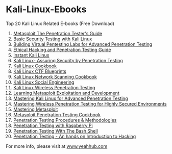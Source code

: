 # Kali-Linux-Ebooks
Top 20 Kali Linux Related E-books (Free Download)

1.  <a href="https://mega.nz/#!2GhlHKQL!iBruGj-tYpNnAsGYfDTcjbWHb1i5XIfF1GcIjaReXBc">Metasploit The Penetration Tester's Guide</a>
2.  <a href="https://mega.nz/#!DG5BUKaS!4vHTKN6t3cvjhvx4lfNXLJc2wOU8_wfVt5rhDZcpM5s">Basic Security Testing with Kali Linux</a>
3.  <a href="https://mega.nz/#!zboliIpD!XEj0wJL8UT-BnVPOsuq0XOFbK2PYcu6IAmSgYUcTbFM">Building Virtual Pentesting Labs for Advanced Penetration Testing</a>
4.  <a href="https://mega.nz/#!mDpFAIKJ!v8FJZMbiayYKlpFO9tHF-arWEY458rHrb_FdQC_r3Zs">Ethical Hacking and Penetration Testing Guide</a>
5.  <a href="https://mega.nz/#!qfhVRY6a!0x3iSKlNy7t3r9g56-FWqCx3zMXwHSrPCj5jK30pJs4">Instant Kali Linux</a>
6.  <a href="https://mega.nz/#!fSoTXSJD!tmObQQ5avOcUH1jTMNaw0FxUNtOrsHRvA17J_sxh74A">Kali Linux- Assuring Security by Penetration Testing</a>
7.  <a href="https://mega.nz/#!PTohFYAA!4FhCXvSaxLPYO_Rh0Lxefhkn3I3Tuc_d3g26MRkzHwk">Kali Linux Cookbook</a>
8.  <a href="https://mega.nz/#!qOxnXSyS!PHiWkzX_Gz7wa9Eu8s-3Vbc0BO0oCKPOO6wr35NKd-4">Kali Linux CTF Blueprints</a>
9.  <a href="https://mega.nz/#!KXxjhIqB!7fo7oB9YN9B7hCFbwzHhBPUdTCHSIgZ2oyPyG8h5OCc">Kali Linux Network Scanning Cookbook</a>
10.  <a href="https://mega.nz/#!aT4XzSSJ!q705aJacu-ZZ1ZicwuLnY1W4MarLoNCRK5FfOCyGXPs">Kali Linux Social Engineering</a>
11.  <a href="https://mega.nz/#!eHhxzYzZ!HJVkezv07zO2SWLB2h2Iap-HXVFk-gTnFjoQZEkTc-0">Kali Linux Wireless Penetration Testing</a>
12.  <a href="https://mega.nz/#!SH53AKZJ!LnAax7jpbmhs1GpRiZeBHSdCT-izqzFK0HJ8Xf4b-gA">Learning Metasploit Exploitation and Development</a>
13.  <a href="https://mega.nz/#!afg1UIpB!oUKXTj7b0GfIqn4bSmK1f7P3rUweYF_QgkVH2hfE_Bk">Mastering Kali Linux for Advanced Penetration Testing</a>
14.  <a href="https://mega.nz/#!HHgRDKpL!34Vi-4zqoM3td5X1-2LOdOJj3Lr8tlqLMC9fb98ScbU">Mastering Wireless Penetration Testing for Highly Secured Environments</a>
15.  <a href="https://mega.nz/#!SWg1GCaY!ql2B83NFnT3NLqNsWKbpsMBAFMMDGYSbWyfnmIWccRY">Mastering Metasploit</a>
16.  <a href="https://mega.nz/#!bbxFCYhb!mxBtu4RoMrnSLG4G8O82JT-PfJrBeWsoO11R5_BzxuY">Metasploit Penetration Testing Cookbook</a>
17.  <a href="https://mega.nz/#!ua4xXabY!DpaggQMjDt8lkEQ_c63gvinEsl2G_hgn0mNchXjveAM">Penetration Testing Procedures & Methodologies</a>
18.  <a href="https://mega.nz/#!aG4h0AxL!AuPMiEuqLUkkihKZhFpSjOUg_yWCnWaLKdHb6UYtFbk">Penetration Testing with Raspberry Pi</a>
19.  <a href="https://mega.nz/#!CLwzBaZA!f0WsvklJMxczeruaZUV4A7j1EeHhVDW-olteV9CgvIQ">Penetration Testing With The Bash Shell</a>
20.  <a href="https://mega.nz/#!OLxDyYjK!OrXiEFQl-24gsL-dOMUXhrN1pahdWXBRXqPyCnaSOLU">Penetration Testing - An hands on Introduction to Hacking</a>

For more info, please visit at <a href="https://www.yeahhub.com/">www.yeahhub.com</a>
